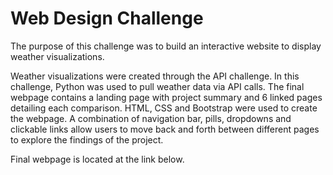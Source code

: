 # Web Design Challenge

The purpose of this challenge was to build an interactive website to display weather visualizations.

Weather visualizations were created through the API challenge. In this challenge, Python was used to pull weather data via API calls. The final webpage contains a landing page with project summary and 6 linked pages detailing each comparison. HTML, CSS and Bootstrap were used to create the webpage. A combination of navigation bar, pills, dropdowns and clickable links allow users to move back and forth between different pages to explore the findings of the project.

Final webpage is located at the link below.